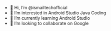 - 👋 Hi, I’m @ismailtechofficial
- 👀 I’m interested in Android Studio Java Coding
- 🌱 I’m currently learning Android Studio
- 💞️ I’m looking to collaborate on Google

<!---
ismailtechofficial/ismailtechofficial is a ✨ special ✨ repository because its `README.md` (this file) appears on your GitHub profile.
You can click the Preview link to take a look at your changes.
--->
